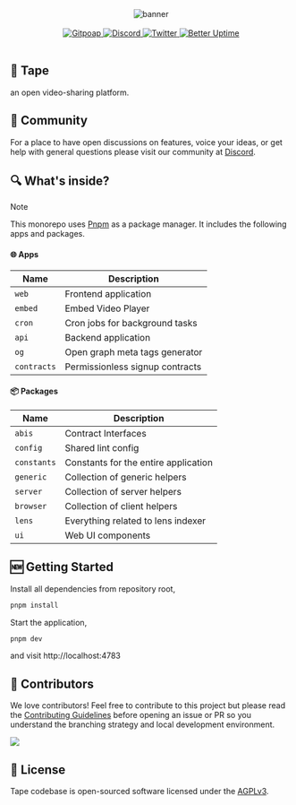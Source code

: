 <div align="center">
    <img src="https://static.tape.xyz/brand/og.png" alt="banner">
</div>
<br>
<div align="center">
    <a href="https://www.gitpoap.io/gh/tapexyz/tape">
        <img src="https://public-api.gitpoap.io/v1/repo/tapexyz/tape/badge" alt="Gitpoap">
    </a>
    <a href="https://tape.xyz/discord">
       <img src="https://img.shields.io/discord/980882088783913010.svg?label=&logo=discord&logoColor=ffffff&color=7389D8&labelColor=6A7EC2" alt="Discord">
    </a>
    <a href="https://x.com/tapexyz">
        <img src="https://img.shields.io/twitter/follow/tapexyz?style=social" alt="Twitter">
    </a>
    <a href="https://status.tape.xyz">
        <img src="https://betteruptime.com/status-badges/v1/monitor/dfaw.svg" alt="Better Uptime">
    </a>
</div>
<br>

## 📼 Tape

an open video-sharing platform.

## 💪 Community

For a place to have open discussions on features, voice your ideas, or get help with general questions please visit our community at [Discord](https://tape.xyz/discord).

## 🔍 What's inside?

> [!NOTE]
> This monorepo uses [Pnpm](https://pnpm.io/) as a package manager. It includes the following apps and packages.

#### 🌐 Apps

| Name        | Description                     |
| ----------- | ------------------------------- |
| `web`       | Frontend application            |
| `embed`     | Embed Video Player              |
| `cron`      | Cron jobs for background tasks  |
| `api`       | Backend application             |
| `og`        | Open graph meta tags generator  |
| `contracts` | Permissionless signup contracts |

#### 📦 Packages

| Name        | Description                          |
| ----------- | ------------------------------------ |
| `abis`      | Contract Interfaces                  |
| `config`    | Shared lint config                   |
| `constants` | Constants for the entire application |
| `generic`   | Collection of generic helpers        |
| `server`    | Collection of server helpers         |
| `browser`   | Collection of client helpers         |
| `lens`      | Everything related to lens indexer   |
| `ui`        | Web UI components                    |

## 🆕 Getting Started

Install all dependencies from repository root,

```bash
pnpm install
```

Start the application,

```bash
pnpm dev
```

and visit http://localhost:4783

## 🤝 Contributors

We love contributors! Feel free to contribute to this project but please read the [Contributing Guidelines](.github/CONTRIBUTING.md) before opening an issue or PR so you understand the branching strategy and local development environment.

<a href="https://github.com/tapexyz/tape/graphs/contributors">
  <img src="https://contrib.rocks/image?repo=tapexyz/tape" />
</a>

## 📜 License

Tape codebase is open-sourced software licensed under the [AGPLv3](LICENSE).
